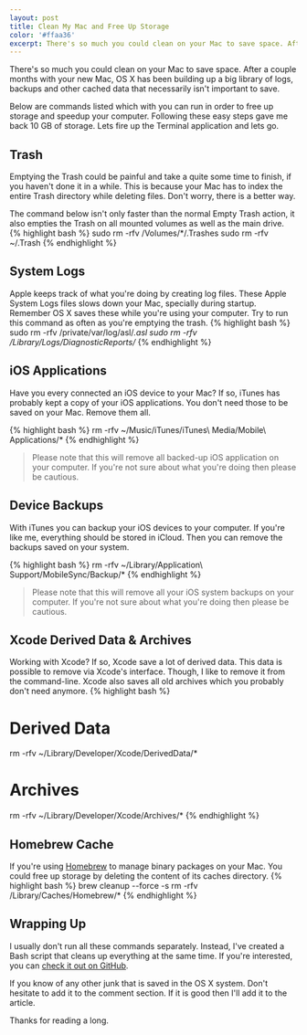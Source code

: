 ```yaml
---
layout: post
title: Clean My Mac and Free Up Storage
color: '#ffaa36'
excerpt: There's so much you could clean on your Mac to save space. After a couple months with your new Mac, OS X has been building up a big library of logs, backups and other cached data that necessarily isn't important to save.
---
```


There's so much you could clean on your Mac to save space. After a couple months with your new Mac, OS X has been building up a big library of logs, backups and other cached data that necessarily isn't important to save.

Below are commands listed which with you can run in order to free up storage and speedup your computer. Following these easy steps gave me back 10 GB of storage. Lets fire up the Terminal application and lets go.

## Trash
Emptying the Trash could be painful and take a quite some time to finish, if you haven't done it in a while. This is because your Mac has to index the entire Trash directory while deleting files. Don't worry, there is a better way.

The command below isn't only faster than the normal Empty Trash action, it also empties the Trash on all mounted volumes as well as the main drive.
{% highlight bash %} 
sudo rm -rfv /Volumes/*/.Trashes
sudo rm -rfv ~/.Trash
{% endhighlight %}
 
## System Logs
Apple keeps track of what you're doing by creating log files. These Apple System Logs files slows down your Mac, specially during startup. Remember OS X saves these while you're using your computer. Try to run this command as often as you're emptying the trash.
{% highlight bash %} 
sudo rm -rfv /private/var/log/asl/*.asl
sudo rm -rfv /Library/Logs/DiagnosticReports/*
{% endhighlight %}
 
## iOS Applications
Have you every connected an iOS device to your Mac? If so, iTunes has probably kept a copy of your iOS applications. You don't need those to be saved on your Mac. Remove them all.

{% highlight bash %} 
rm -rfv ~/Music/iTunes/iTunes\ Media/Mobile\ Applications/*
{% endhighlight %}

> Please note that this will remove all backed-up iOS application on your computer. If you're not sure about what you're doing then please be cautious.

## Device Backups
With iTunes you can backup your iOS devices to your computer. If you're like me, everything should be stored in iCloud. Then you can remove the backups saved on your system.

{% highlight bash %} 
rm -rfv ~/Library/Application\ Support/MobileSync/Backup/*
{% endhighlight %}

> Please note that this will remove all your iOS system backups on your computer. If you're not sure about what you're doing then please be cautious.
 
## Xcode Derived Data & Archives
Working with Xcode? If so, Xcode save a lot of derived data. This data is possible to remove via Xcode's interface. Though, I like to remove it from the command-line. Xcode also saves all old archives which you probably don't need anymore.
{% highlight bash %} 
# Derived Data
rm -rfv ~/Library/Developer/Xcode/DerivedData/*

# Archives
rm -rfv ~/Library/Developer/Xcode/Archives/*
{% endhighlight %}

## Homebrew Cache
If you're using [Homebrew](http://brew.sh/) to manage binary packages on your Mac. You could free up storage by deleting the content of its caches directory.
{% highlight bash %} 
brew cleanup --force -s
rm -rfv /Library/Caches/Homebrew/*
{% endhighlight %}

## Wrapping Up
I usually don't run all these commands separately. Instead, I've created a Bash script that cleans up everything at the same time. If you're interested, you can [check it out on GitHub](https://github.com/vinkla/dotfiles/blob/master/bin/cleanup).

If you know of any other junk that is saved in the OS X system. Don't hesitate to add it to the comment section. If it is good then I'll add it to the article.

Thanks for reading a long.


